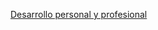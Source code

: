 [Desarrollo personal y profesional](https://www.michaelpage.es/advice/empresas/desarrollo-profesional-y-retenci%C3%B3n-de-talento/satw23-%C2%BFpor-qu%C3%A9-es-importante-la-sostenibilidad-en-el-mundo-laboral-perspectivas-para-2023)
